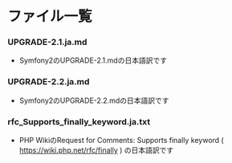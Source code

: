 ファイル一覧
============

### UPGRADE-2.1.ja.md

 * Symfony2のUPGRADE-2.1.mdの日本語訳です

### UPGRADE-2.2.ja.md

 * Symfony2のUPGRADE-2.2.mdの日本語訳です

### rfc_Supports_finally_keyword.ja.txt

 * PHP WikiのRequest for Comments: Supports finally keyword ( https://wiki.php.net/rfc/finally ) の日本語訳です

